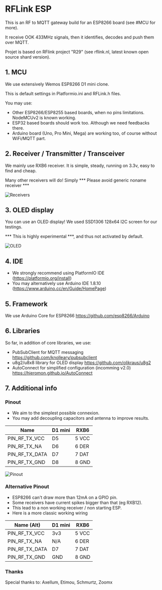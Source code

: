 # RFLink ESP
This is an RF to MQTT gateway build for an ESP8266 board (see #MCU for more). 

It receive OOK 433MHz signals, then it identifies, decodes and push them over MQTT.

Projet is based on RFlink project "R29" (see rflink.nl, latest known open source shard version).

## 1. MCU
We use extensively Wemos ESP8266 D1 mini clone.

This is default settings in Platformio.ini and RFLink.h files.

You may use:
- Other ESP8266/ESP8255 based boards, when no pins limitations. NodeMCUv2 is known working.
- ESP32 based boards should work too. Although we need feedbacks there.
- Arduino board (Uno, Pro Mini, Mega) are working too, of course without WiFi/MQTT part.

## 2. Receiver / Transmitter / Transceiver
We mainly use RXB6 receiver.
It is simple, steady, running on 3.3v, easy to find and cheap.

Many other receivers will do!
Simply *** Please avoid generic noname receiver ***

![Receivers](https://github.com/couin3/RFLink/blob/master/pictures/RFLink-ESP_Receivers.jpg "Receivers")

## 3. OLED display
You can use an OLED display! We used SSD1306 128x64 I2C screen for our testings.

*** This is highly experimental ***, and thus not activated by default.

![OLED](https://github.com/couin3/RFLink/blob/master/pictures/RFLink-ESP_OLED_2.jpg "OLED") 

## 4. IDE
- We strongly recommend using PlatformIO IDE (https://platformio.org/install)
- You may alternatively use Arduino IDE 1.8.10 (https://www.arduino.cc/en/Guide/HomePage)

## 5. Framework
We use Arduino Core for ESP8266 https://github.com/esp8266/Arduino

## 6. Libraries
So far, in addition of core libraries, we use:
- PubSubClient for MQTT messaging https://github.com/knolleary/pubsubclient
- u8g2/u8x8 library for OLED display https://github.com/olikraus/u8g2
- AutoConnect for simplified configuration (incomming v2.0) https://hieromon.github.io/AutoConnect

## 7. Additional info
### Pinout
- We aim to the simplest possible connexion.
- You may add decoupling capacitors and antenna to improve results.
	
|  Name         | D1 mini | RXB6  |
|---------------|---------|-------|
| PIN_RF_TX_VCC |   D5    | 5 VCC |
| PIN_RF_TX_NA  |   D6    | 6 DER |
| PIN_RF_TX_DATA|   D7    | 7 DAT |
| PIN_RF_TX_GND |   D8    | 8 GND |

![Pinout](https://github.com/couin3/RFLink/blob/master/pictures/RFLink-ESP_Pinout.jpg "Pinout") 

### Alternative Pinout
- ESP8266 can't draw more than 12mA on a GPIO pin.
- Some receivers have current spikes bigger than that (eg RXB12).
- This lead to a non working receiver / non starting ESP.
- Here is a more classic working wiring

|  Name (Alt)   | D1 mini | RXB6  |
|---------------|---------|-------|
| PIN_RF_TX_VCC |   3v3   | 5 VCC |
| PIN_RF_TX_NA  |   N/A   | 6 DER |
| PIN_RF_TX_DATA|   D7    | 7 DAT |
| PIN_RF_TX_GND |   GND   | 8 GND |

### Thanks
Special thanks to: Axellum, Etimou, Schmurtz, Zoomx 
